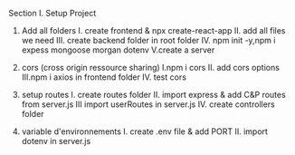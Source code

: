 Section I. Setup Project

1. Add all folders
   I. create frontend & npx create-react-app
   II. add all files we need
   III. create backend folder in root folder
   IV. npm init -y,npm i expess mongoose morgan dotenv
   V.create a server
2. cors (cross origin ressource sharing)
   I.npm i cors
   II. add cors options
   III.npm i axios in frontend folder
   IV. test cors

3. setup routes
   I. create routes folder
   II. import express & add C&P routes from server.js
   III import userRoutes in server.js
   IV. create controllers folder

4. variable d'environnements
   I. create .env file & add PORT
   II. import dotenv in server.js
